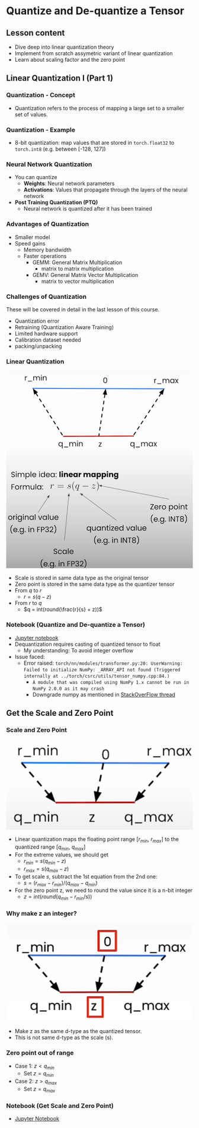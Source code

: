 # Quantize and De-quantize a Tensor

## Lesson content

- Dive deep into linear quantization theory
- Implement from scratch assymetric variant of linear quantization
- Learn about scaling factor and the zero point

## Linear Quantization I (Part 1)

### Quantization - Concept
  
- Quantization refers to the process of mapping a large set to a smaller set of values.

### Quantization - Example
  
- 8-bit quantization: map values that are stored in `torch.float32` to `torch.int8` (e.g. between [-128, 127])

### Neural Network Quantization

- You can quantize
  - **Weights**: Neural network parameters
  - **Activations**: Values that propagate through the layers of the neural network
- **Post Training Quantization (PTQ)**
  - Neural network is quantized after it has been trained

### Advantages of Quantization

- Smaller model
- Speed gains
  - Memory bandwidth
  - Faster operations
    - GEMM: General Matrix Multiplication
      - matrix to matrix multiplication
    - GEMV: General Matrix Vector Multiplication
      - matrix to vector multiplication

### Challenges of Quantization

These will be covered in detail in the last lesson of this course.

- Quantization error
- Retraining (Quantization Aware Training)
- Limited hardware support
- Calibration dataset needed
- packing/unpacking

### Linear Quantization

![Linear Quantization](../images/2_0.png)

- Scale is stored in same data type as the original tensor
- Zero point is stored in the same data type as the quantizer tensor
- From $q$ to $r$
  - $r = s(q - z)$
- From $r$ to $q$
  - $q = int(round(\frac{r}{s} + z))$

### Notebook (Quantize and De-quantize a Tensor)

- [Jupyter notebook](../code/L2_linear_I_quantize_dequantize_tensor.ipynb)
- Dequantization requires casting of quantized tensor to float
  - My understanding: To avoid integer overflow
- Issue faced:
  - Error raised: `torch/nn/modules/transformer.py:20: UserWarning: Failed to initialize NumPy: _ARRAY_API not found (Triggered internally at ../torch/csrc/utils/tensor_numpy.cpp:84.)`
    - `A module that was compiled using NumPy 1.x cannot be run in
NumPy 2.0.0 as it may crash`
    - Downgrade numpy as mentioned in [StackOverFlow thread](https://stackoverflow.com/questions/78641150/a-module-that-was-compiled-using-numpy-1-x-cannot-be-run-in-numpy-2-0-0)

## Get the Scale and Zero Point

### Scale and Zero Point

![Scale and Zero Point](../images/2_1.png)

- Linear quantization maps the floating point range [$r_{min}$, $r_{max}$] to the quantized range [$q_{min}$, $q_{max}$]
- For the extreme values, we should get
  - $r_{min} = s(q_{min} - z)$
  - $r_{max} = s(q_{max} - z)$
- To get scale $s$, subtract the 1st equation from the 2nd one:
  - $s = (r_{max} - r_{min})/(q_{max} - q_{min})$
- For the zero point z, we need to round the value since it is a n-bit integer
  - $z = int(round(q_{min} - r_{min}/s))$

### Why make z an integer?

![z an integer](../images/2_2.png)

- Make z as the same d-type as the quantized tensor.
- This is not same d-type as the scale (s).

### Zero point out of range

- Case 1: $z < q_{min}$
  - Set $z = q_{min}$
- Case 2: $z > q_{max}$
  - Set $z = q_{max}$

### Notebook (Get Scale and Zero Point)

- [Jupyter Notebook](../code/L2_linear_I_get_scale_and_zero_point.ipynb)